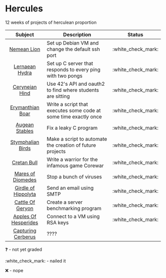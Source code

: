 # Hercules

12 weeks of projects of herculean proportion

| Subject                                          | Description                                                      | Status               |
| :-:                                              | -                                                                | :-:                  |
| [Nemean Lion](00_nemean_lion/)                   | Set up Debian VM and change the default ssh port                 | :white\_check\_mark: |
| [Lernaean Hydra](01_lernaean_hydra/)             | Set up C server that responds to every ping with two pongs       | :white\_check\_mark: |
| [Ceryneian Hind](02_ceryneian_hind/)             | Use 42's API and oauth2 to find where students are sitting       | :white\_check\_mark: |
| [Erymanthian Boar](03_erymanthian_boar/)         | Write a script that executes some code at some time exactly once | :white\_check\_mark: |
| [Augean Stables](04_augean_stables/)             | Fix a leaky C program                                            | :white\_check\_mark: |
| [Stymphalian Birds](05_stymphalian_birds/)       | Make a script to automate the creation of future projects        | :white\_check\_mark: |
| [Cretan Bull](06_cretan_bull/)                   | Write a warrior for the infamous game Corewar                    | :white\_check\_mark: |
| [Mares of Diomedes](07_mares_of_diomedes/)       | Stop a bunch of viruses                                          | :white\_check\_mark: |
| [Girdle of Hippolyta](08_girdle_of_hippolyta/)   | Send an email using SMTP                                         | :white\_check\_mark: |
| [Cattle Of Geryon](09_cattle_of_geryon/)         | Create a server benchmarking program                             | :white\_check\_mark: |
| [Apples Of Hesperides](10_apples_of_hesperides/) | Connect to a VM using RSA keys                                   | :white\_check\_mark: |
| [Capturing Cerberus](11_capturing_cerberus/)     | ????                                                             |                      |

:question:				- not yet graded

:white\_check\_mark:	- nailed it

:x:						- nope
